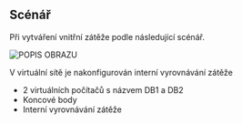 ## <a name="scenario"></a>Scénář

Při vytváření vnitřní zátěže podle následující scénář.

![POPIS OBRAZU](./media/load-balancer-get-started-ilb-scenario-include/figure1.png)

V virtuální sítě je nakonfigurován interní vyrovnávání zátěže

- 2 virtuálních počítačů s názvem DB1 a DB2
- Koncové body
- Interní vyrovnávání zátěže

